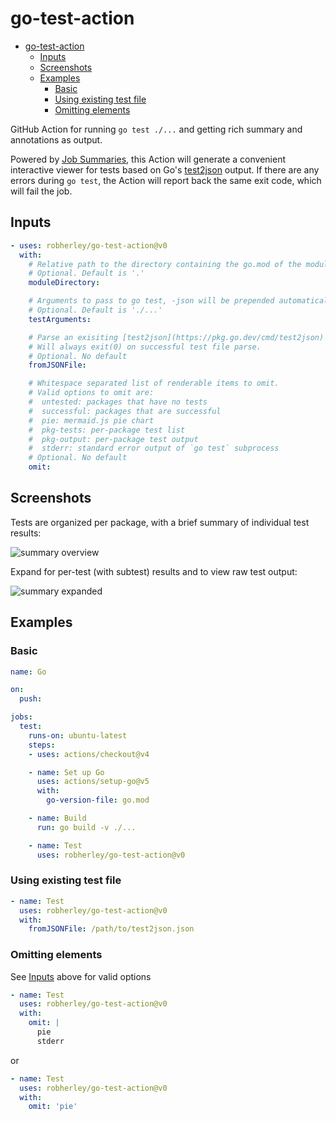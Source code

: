 # go-test-action

- [go-test-action](#go-test-action)
  - [Inputs](#inputs)
  - [Screenshots](#screenshots)
  - [Examples](#examples)
    - [Basic](#basic)
    - [Using existing test file](#using-existing-test-file)
    - [Omitting elements](#omitting-elements)

GitHub Action for running `go test ./...` and getting rich summary and annotations as output.

Powered by [Job Summaries](https://github.blog/2022-05-09-supercharging-github-actions-with-job-summaries/), this Action will generate a convenient interactive viewer for tests based on Go's [test2json](https://pkg.go.dev/cmd/test2json) output. If there are any errors during `go test`, the Action will report back the same exit code, which will fail the job.

## Inputs

```yaml
- uses: robherley/go-test-action@v0
  with:
    # Relative path to the directory containing the go.mod of the module you wish to test.
    # Optional. Default is '.'
    moduleDirectory:

    # Arguments to pass to go test, -json will be prepended automatically.
    # Optional. Default is './...'
    testArguments:

    # Parse an exisiting [test2json](https://pkg.go.dev/cmd/test2json) file, instead of executing go test.
    # Will always exit(0) on successful test file parse.
    # Optional. No default
    fromJSONFile:

    # Whitespace separated list of renderable items to omit.
    # Valid options to omit are:
    #  untested: packages that have no tests
    #  successful: packages that are successful
    #  pie: mermaid.js pie chart
    #  pkg-tests: per-package test list
    #  pkg-output: per-package test output
    #  stderr: standard error output of `go test` subprocess
    # Optional. No default
    omit:
```

## Screenshots

Tests are organized per package, with a brief summary of individual test results:

![summary overview](docs/img/overview.png)

Expand for per-test (with subtest) results and to view raw test output:

![summary expanded](docs/img/expanded.png)

## Examples

### Basic

```yaml
name: Go

on:
  push:

jobs:
  test:
    runs-on: ubuntu-latest
    steps:
    - uses: actions/checkout@v4

    - name: Set up Go
      uses: actions/setup-go@v5
      with:
        go-version-file: go.mod

    - name: Build
      run: go build -v ./...

    - name: Test
      uses: robherley/go-test-action@v0
```

### Using existing test file

```yaml
- name: Test
  uses: robherley/go-test-action@v0
  with:
    fromJSONFile: /path/to/test2json.json
```

### Omitting elements

See [Inputs](#inputs) above for valid options

```yaml
- name: Test
  uses: robherley/go-test-action@v0
  with:
    omit: |
      pie
      stderr
```

or

```yaml
- name: Test
  uses: robherley/go-test-action@v0
  with:
    omit: 'pie'
```
